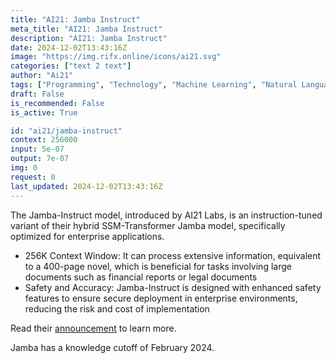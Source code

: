 ```yaml
---
title: "AI21: Jamba Instruct"
meta_title: "AI21: Jamba Instruct"
description: "AI21: Jamba Instruct"
date: 2024-12-02T13:43:16Z
image: "https://img.rifx.online/icons/ai21.svg"
categories: ["text 2 text"]
author: "Ai21"
tags: ["Programming", "Technology", "Machine Learning", "Natural Language Processing", "Chatbots"]
draft: False
is_recommended: False
is_active: True

id: "ai21/jamba-instruct"
context: 256000
input: 5e-07
output: 7e-07
img: 0
request: 0
last_updated: 2024-12-02T13:43:16Z
---
```


The Jamba-Instruct model, introduced by AI21 Labs, is an instruction-tuned variant of their hybrid SSM-Transformer Jamba model, specifically optimized for enterprise applications.

- 256K Context Window: It can process extensive information, equivalent to a 400-page novel, which is beneficial for tasks involving large documents such as financial reports or legal documents
- Safety and Accuracy: Jamba-Instruct is designed with enhanced safety features to ensure secure deployment in enterprise environments, reducing the risk and cost of implementation

Read their [announcement](https://www.ai21.com/blog/announcing-jamba) to learn more.

Jamba has a knowledge cutoff of February 2024.

